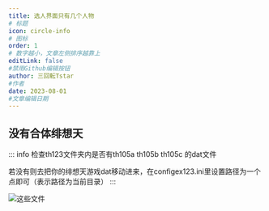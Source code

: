 ```yaml
---
title: 选人界面只有几个人物
# 标题
icon: circle-info
# 图标
order: 1
# 数字越小，文章左侧排序越靠上
editLink: false
#禁用Github编辑按钮
author: 三回転Tstar
#作者
date: 2023-08-01
#文章编辑日期
---
```


## **没有合体绯想天**

::: info
检查th123文件夹内是否有th105a th105b th105c 的dat文件

若没有则去把你的绯想天游戏dat移动进来，在configex123.ini里设置路径为一个点即可（表示路径为当前目录）
:::

![这些文件](https://bu.dusays.com/2023/08/20/64e216a8f3b24.png)
